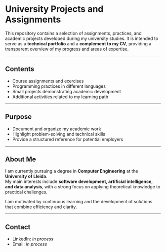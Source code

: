 # University Projects and Assignments

This repository contains a selection of assignments, practices, and academic projects developed during my university studies. It is intended to serve as a **technical portfolio** and a **complement to my CV**, providing a transparent overview of my progress and areas of expertise.  

---

## Contents
- Course assignments and exercises  
- Programming practices in different languages  
- Small projects demonstrating academic development  
- Additional activities related to my learning path  

---

## Purpose
- Document and organize my academic work  
- Highlight problem-solving and technical skills  
- Provide a structured reference for potential employers  

---

## About Me
I am currently pursuing a degree in **Computer Engineering** at the **University of Lleida**.  
My main interests include **software development, artificial intelligence, and data analysis**, with a strong focus on applying theoretical knowledge to practical challenges.  

I am motivated by continuous learning and the development of solutions that combine efficiency and clarity.  

---

## Contact
- LinkedIn: *in process*  
- Email: *in process*  
